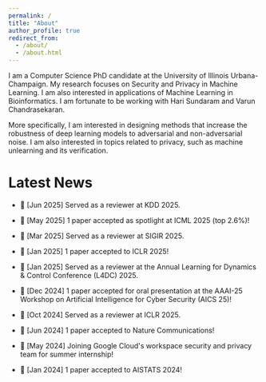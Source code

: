 ```yaml
---
permalink: /
title: "About"
author_profile: true
redirect_from: 
  - /about/
  - /about.html
---
```


I am a Computer Science PhD candidate at the University of Illinois Urbana-Champaign. My research focuses on Security and Privacy in Machine Learning. I am also interested in applications of Machine Learning in Bioinformatics. I am fortunate to be working with Hari Sundaram and Varun Chandrasekaran.

More specifically, I am interested in designing methods that increase the robustness of deep learning models to adversarial and non-adversarial noise. I am also interested in topics related to privacy, such as machine unlearning and its verification.


<h1>Latest News</h1>

* :monocle_face: [Jun 2025] Served as a reviewer at KDD 2025.

* :partying_face: [May 2025] 1 paper accepted as spotlight at ICML 2025 (top 2.6%)!

* :monocle_face: [Mar 2025] Served as a reviewer at SIGIR 2025.

* :partying_face: [Jan 2025] 1 paper accepted to ICLR 2025!

* :monocle_face: [Jan 2025] Served as a reviewer at the Annual Learning for Dynamics & Control Conference (L4DC) 2025.

* :partying_face: [Dec 2024] 1 paper accepted for oral presentation at the AAAI-25 Workshop on Artificial Intelligence for Cyber Security (AICS 25)!

* :monocle_face: [Oct 2024] Served as a reviewer at ICLR 2025.

* :partying_face: [Jun 2024] 1 paper accepted to Nature Communications!

* :partying_face: [May 2024] Joining Google Cloud's workspace security and privacy team for summer internship!

* :partying_face: [Jan 2024] 1 paper accepted to AISTATS 2024!


